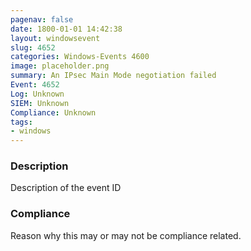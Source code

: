 ```yaml
---
pagenav: false
date: 1800-01-01 14:42:38
layout: windowsevent
slug: 4652
categories: Windows-Events 4600
image: placeholder.png
summary: An IPsec Main Mode negotiation failed
Event: 4652
Log: Unknown
SIEM: Unknown
Compliance: Unknown
tags:
- windows
---
```


### Description

Description of the event ID

### Compliance

Reason why this may or may not be compliance related.
